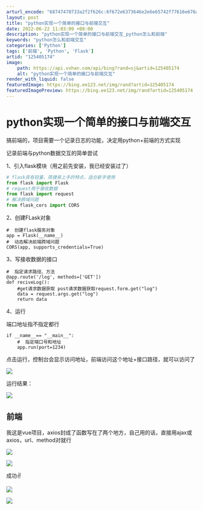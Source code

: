 ```yaml
---
arturl_encode: "68747470733a2f2f626c:6f672e6373646e2e6e65742f77616e676a69616f686f6d652f:61727469636c652f64657461696c732f313235343035313734"
layout: post
title: "python实现一个简单的接口与前端交互"
date: 2022-06-22 11:03:09 +08:00
description: "python实现一个简单的接口与前端交互_python怎么和前端"
keywords: "python怎么和前端交互"
categories: ['Python']
tags: ['前端', 'Python', 'Flask']
artid: "125405174"
image:
    path: https://api.vvhan.com/api/bing?rand=sj&artid=125405174
    alt: "python实现一个简单的接口与前端交互"
render_with_liquid: false
featuredImage: https://bing.ee123.net/img/rand?artid=125405174
featuredImagePreview: https://bing.ee123.net/img/rand?artid=125405174
---
```


# python实现一个简单的接口与前端交互

搞前端的，项目需要一个记录日志的功能，决定用python+前端的方式实现

记录前端与python数据交互的简单尝试

1、引入flask模块（用之前先安装，我已经安装过了）

```python
# flask具有轻量、简捷易上手的特点，适合新手使用
from flask import Flask
# request用于接收数据
from flask import request
# 解决跨域问题
from flask_cors import CORS
```

2、创建FLask对象

```
#  创建flask服务对象
app = Flask(__name__)
#  动态解决前端跨域问题
CORS(app, supports_credentials=True)
```

3、写接收数据的接口

```
#  指定请求路径、方法
@app.route('/log', methods=['GET'])
def reciveLog():
    #get请求数据获取 post请求数据获取request.form.get("log")
    data = request.args.get("log")
    return data
```

4、运行

端口地址指不指定都行

```
if __name__== "__main__":
    #  指定端口号和地址
    app.run(port=1234)
```

点击运行，控制台会显示访问地址，前端访问这个地址+接口路径，就可以访问了

![](https://i-blog.csdnimg.cn/blog_migrate/05ae1a616fa2780826dbe1facc5445e3.png)

运行结果：

![](https://i-blog.csdnimg.cn/blog_migrate/942c760e918c681e588707fa8656e451.png)
​​​​​​​

## 前端

我这是vue项目，axios封成了函数写在了两个地方，自己用的话，直接用ajax或axios，url、method对就行

![](https://i-blog.csdnimg.cn/blog_migrate/d9d447edd52638f00883c7f2b9c8ab7f.png)

![](https://i-blog.csdnimg.cn/blog_migrate/86d27b55effa3bb15503c03d6bc46241.png)

成功✌

![](https://i-blog.csdnimg.cn/blog_migrate/dfb08a98a6c8e2d84e1edc6930ee99f0.png)

![](https://i-blog.csdnimg.cn/blog_migrate/76a9bf08736a06dd2e6061773274c4cd.png)